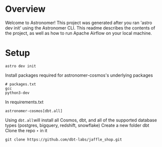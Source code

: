 Overview
========

Welcome to Astronomer! This project was generated after you ran 'astro dev init' using the Astronomer CLI. This readme describes the contents of the project, as well as how to run Apache Airflow on your local machine.

Setup
================
```
astro dev init
```

Install packages required for astronomer-cosmos's underlying packages

```
# packages.txt
gcc
python3-dev
```
In requirements.txt
```
astronomer-cosmos[dbt.all]
```
Using `dbt.all`will install all Cosmos, dbt, and all of the supported database types (postgres, bigquery, redshift, snowflake)
Create a new folder dbt
Clone the repo ‣ in it

```
git clone https://github.com/dbt-labs/jaffle_shop.git
```
